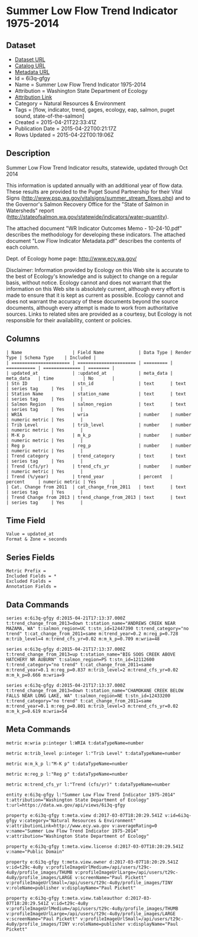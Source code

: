 # Summer Low Flow Trend Indicator 1975-2014

## Dataset

* [Dataset URL](https://data.wa.gov/api/views/6i3q-gfgy/rows.json?max_rows=100)
* [Catalog URL](https://catalog.data.gov/dataset/summer-low-flow-trend-indicator-1975-2014)
* [Metadata URL](https://data.wa.gov/api/views/6i3q-gfgy)
* Id = 6i3q-gfgy
* Name = Summer Low Flow Trend Indicator 1975-2014
* Attribution = Washington State Department of Ecology
* [Attribution Link](http://www.ecy.wa.gov)
* Category = Natural Resources & Environment
* Tags = [flow, indicator, trend, gages, ecology, eap, salmon, puget sound, state-of-the-salmon]
* Created = 2015-04-21T22:33:41Z
* Publication Date = 2015-04-22T00:21:17Z
* Rows Updated = 2015-04-22T00:19:06Z

## Description

Summer Low Flow Trend Indicator results, statewide, updated through Oct 2014 

This information is updated annually with an additional year of flow data. These results are provided to the Puget Sound Partnership for their Vital Signs (http://www.psp.wa.gov/vitalsigns/summer_stream_flows.php) and to the Governor's Salmon Recovery Office for the "State of Salmon in Watersheds" report (http://stateofsalmon.wa.gov/statewide/indicators/water-quantity). 

The attached document "WR Indicator Outcomes Memo - 10-24-10.pdf" describes the methodology for developing these indicators. The attached document "Low Flow Indicator Metadata.pdf" describes the contents of each column. 

Dept. of Ecology home page: http://www.ecy.wa.gov/ 

Disclaimer: 
Information provided by Ecology on this Web site is accurate to the best of Ecology's knowledge and is subject to change on a regular basis, without notice. Ecology cannot and does not warrant that the information on this Web site is absolutely current, although every effort is made to ensure that it is kept as current as possible. Ecology cannot and does not warrant the accuracy of these documents beyond the source documents, although every attempt is made to work from authoritative sources. Links to related sites are provided as a courtesy, but Ecology is not responsible for their availability, content or policies.

## Columns

```ls
| Name                   | Field Name             | Data Type | Render Type | Schema Type    | Included | 
| ====================== | ====================== | ========= | =========== | ============== | ======== | 
| updated_at             | :updated_at            | meta_data | meta_data   | time           | No       | 
| Stn ID                 | stn_id                 | text      | text        | series tag     | Yes      | 
| Station Name           | station_name           | text      | text        | series tag     | Yes      | 
| Salmon Region          | salmon_region          | text      | text        | series tag     | Yes      | 
| WRIA                   | wria                   | number    | number      | numeric metric | Yes      | 
| Trib Level             | trib_level             | number    | number      | numeric metric | Yes      | 
| M-K p                  | m_k_p                  | number    | number      | numeric metric | Yes      | 
| Reg p                  | reg_p                  | number    | number      | numeric metric | Yes      | 
| Trend category         | trend_category         | text      | text        | series tag     | Yes      | 
| Trend (cfs/yr)         | trend_cfs_yr           | number    | number      | numeric metric | Yes      | 
| Trend (%/year)         | trend_year             | percent   | percent     | numeric metric | Yes      | 
| Cat. Change from 2011  | cat_change_from_2011   | text      | text        | series tag     | Yes      | 
| Trend Change from 2013 | trend_change_from_2013 | text      | text        | series tag     | Yes      | 
```

## Time Field

```ls
Value = updated_at
Format & Zone = seconds
```

## Series Fields

```ls
Metric Prefix = 
Included Fields = *
Excluded Fields = 
Annotation Fields = 
```

## Data Commands

```ls
series e:6i3q-gfgy d:2015-04-21T17:13:37.000Z t:trend_change_from_2013=down t:station_name="ANDREWS CREEK NEAR MAZAMA, WA" t:salmon_region=UC t:stn_id=12447390 t:trend_category="no trend" t:cat_change_from_2011=same m:trend_year=0.2 m:reg_p=0.728 m:trib_level=4 m:trend_cfs_yr=0.02 m:m_k_p=0.709 m:wria=48

series e:6i3q-gfgy d:2015-04-21T17:13:37.000Z t:trend_change_from_2013=up t:station_name="BIG SOOS CREEK ABOVE HATCHERY NR AUBURN" t:salmon_region=PS t:stn_id=12112600 t:trend_category="no trend" t:cat_change_from_2011=same m:trend_year=0.1 m:reg_p=0.837 m:trib_level=2 m:trend_cfs_yr=0.02 m:m_k_p=0.666 m:wria=9

series e:6i3q-gfgy d:2015-04-21T17:13:37.000Z t:trend_change_from_2013=down t:station_name="CHAMOKANE CREEK BELOW FALLS NEAR LONG LAKE, WA" t:salmon_region=NE t:stn_id=12433200 t:trend_category="no trend" t:cat_change_from_2011=same m:trend_year=0.1 m:reg_p=0.801 m:trib_level=3 m:trend_cfs_yr=0.02 m:m_k_p=0.619 m:wria=54
```

## Meta Commands

```ls
metric m:wria p:integer l:WRIA t:dataTypeName=number

metric m:trib_level p:integer l:"Trib Level" t:dataTypeName=number

metric m:m_k_p l:"M-K p" t:dataTypeName=number

metric m:reg_p l:"Reg p" t:dataTypeName=number

metric m:trend_cfs_yr l:"Trend (cfs/yr)" t:dataTypeName=number

entity e:6i3q-gfgy l:"Summer Low Flow Trend Indicator 1975-2014" t:attribution="Washington State Department of Ecology" t:url=https://data.wa.gov/api/views/6i3q-gfgy

property e:6i3q-gfgy t:meta.view d:2017-03-07T18:20:29.541Z v:id=6i3q-gfgy v:category="Natural Resources & Environment" v:attributionLink=http://www.ecy.wa.gov v:averageRating=0 v:name="Summer Low Flow Trend Indicator 1975-2014" v:attribution="Washington State Department of Ecology"

property e:6i3q-gfgy t:meta.view.license d:2017-03-07T18:20:29.541Z v:name="Public Domain"

property e:6i3q-gfgy t:meta.view.owner d:2017-03-07T18:20:29.541Z v:id=t29c-4u8y v:profileImageUrlMedium=/api/users/t29c-4u8y/profile_images/THUMB v:profileImageUrlLarge=/api/users/t29c-4u8y/profile_images/LARGE v:screenName="Paul Pickett" v:profileImageUrlSmall=/api/users/t29c-4u8y/profile_images/TINY v:roleName=publisher v:displayName="Paul Pickett"

property e:6i3q-gfgy t:meta.view.tableauthor d:2017-03-07T18:20:29.541Z v:id=t29c-4u8y v:profileImageUrlMedium=/api/users/t29c-4u8y/profile_images/THUMB v:profileImageUrlLarge=/api/users/t29c-4u8y/profile_images/LARGE v:screenName="Paul Pickett" v:profileImageUrlSmall=/api/users/t29c-4u8y/profile_images/TINY v:roleName=publisher v:displayName="Paul Pickett"
```